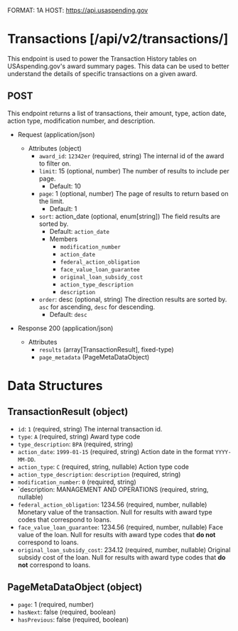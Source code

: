 FORMAT: 1A
HOST: https://api.usaspending.gov

# Transactions [/api/v2/transactions/]

This endpoint is used to power the Transaction History tables on USAspending.gov's award summary pages. This data can be used to better understand the details of specific transactions on a given award.

## POST

This endpoint returns a list of transactions, their amount, type, action date, action type, modification number, and description.

+ Request (application/json)
    + Attributes (object)
        + `award_id`: `12342er` (required, string)
            The internal id of the award to filter on.
        + `limit`: 15 (optional, number)
            The number of results to include per page.
            + Default: 10
        + `page`: 1 (optional, number)
            The page of results to return based on the limit.
            + Default: 1
        + `sort`: action_date (optional, enum[string])
            The field results are sorted by.
            + Default: `action_date`
            + Members
                + `modification_number`
                + `action_date`
                + `federal_action_obligation`
                + `face_value_loan_guarantee`
                + `original_loan_subsidy_cost`
                + `action_type_description`
                + `description`
        + `order`: desc (optional, string)
            The direction results are sorted by. `asc` for ascending, `desc` for descending.
            + Default: `desc`

+ Response 200 (application/json)
    + Attributes
        + `results` (array[TransactionResult], fixed-type)
        + `page_metadata` (PageMetaDataObject)

# Data Structures

## TransactionResult (object)
+ `id`: `1` (required, string)
    The internal transaction id.
+ `type`: `A` (required, string)
    Award type code
+ `type_description`: `BPA` (required, string)
+ `action_date`: `1999-01-15` (required, string)
    Action date in the format `YYYY-MM-DD`.
+ `action_type`: `C` (required, string, nullable)
    Action type code
+ `action_type_description`: `description` (required, string)
+ `modification_number`: `0` (required, string)
+ `description: MANAGEMENT AND OPERATIONS (required, string, nullable)
+ `federal_action_obligation`: 1234.56 (required, number, nullable)
    Monetary value of the transaction. Null for results with award type codes that correspond to loans.
+ `face_value_loan_guarantee`: 1234.56 (required, number, nullable)
    Face value of the loan. Null for results with award type codes that **do not** correspond to loans.
+ `original_loan_subsidy_cost`: 234.12 (required, number, nullable)
    Original subsidy cost of the loan. Null for results with award type codes that **do not** correspond to loans.

## PageMetaDataObject (object)
+ `page`: 1 (required, number)
+ `hasNext`: false (required, boolean)
+ `hasPrevious`: false (required, boolean)
